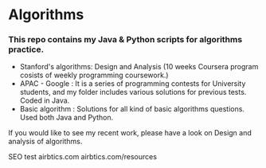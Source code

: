 # <h1> Algorithms </hi>

<h3> This repo contains my Java & Python scripts for algorithms practice. </h3>

- Stanford's algorithms: Design and Analysis (10 weeks Coursera program cosists of weekly programming coursework.)
- APAC - Google : It is a series of programming contests for University students, and my folder includes various solutions for previous tests. Coded in Java.
- Basic algorithm : Solutions for all kind of basic algorithms questions. Used both Java and Python. 


If you would like to see my recent work, please have a look on Design and analysis of algorithms.

SEO test 
airbtics.com
airbtics.com/resources 
